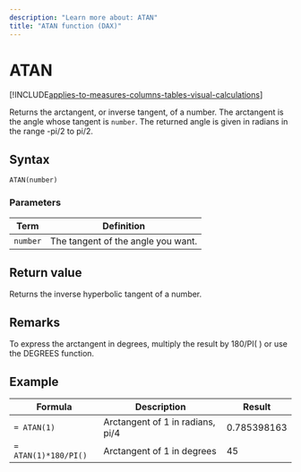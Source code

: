```yaml
---
description: "Learn more about: ATAN"
title: "ATAN function (DAX)"
---
```

# ATAN

[!INCLUDE[applies-to-measures-columns-tables-visual-calculations](includes/applies-to-measures-columns-tables-visual-calculations.md)]

Returns the arctangent, or inverse tangent, of a number. The arctangent is the angle whose tangent is `number`. The returned angle is given in radians in the range -pi/2 to pi/2.  
  
## Syntax  
  
```dax
ATAN(number)  
```
  
### Parameters  
  
|Term|Definition|  
|--------|--------------|  
|`number`|The tangent of the angle you want.|  
  
## Return value

Returns the inverse hyperbolic tangent of a number.  
  
## Remarks

To express the arctangent in degrees, multiply the result by 180/PI( ) or use the DEGREES function.  
  
## Example  
  
|Formula|Description|Result|  
|-----------|---------------|----------|  
|`= ATAN(1)`|Arctangent of 1 in radians, pi/4|0.785398163|  
|`= ATAN(1)*180/PI()`|Arctangent of 1 in degrees|45|  

